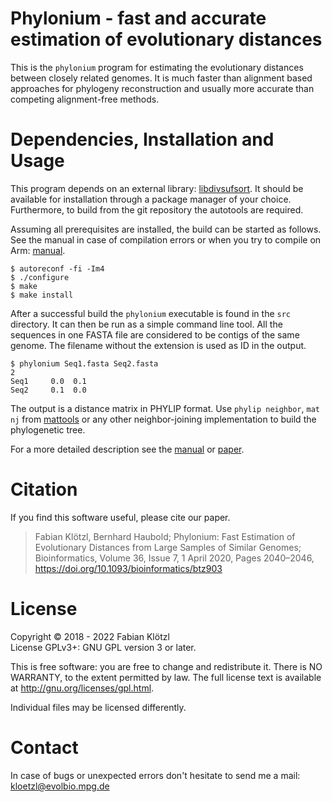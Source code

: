 # Phylonium - fast and accurate estimation of evolutionary distances

This is the `phylonium` program for estimating the evolutionary distances between closely related genomes. It is much faster than alignment based approaches for phylogeny reconstruction and usually more accurate than competing alignment-free methods.


# Dependencies, Installation and Usage

This program depends on an external library: [libdivsufsort](https://github.com/y-256/libdivsufsort). It should be available for installation through a package manager of your choice. Furthermore, to build from the git repository the autotools are required.

Assuming all prerequisites are installed, the build can be started as follows. See the manual in case of compilation errors or when you try to compile on Arm: [manual](documentation/manual.pdf).

    $ autoreconf -fi -Im4
    $ ./configure
    $ make
    $ make install

After a successful build the `phylonium` executable is found in the `src` directory. It can then be run as a simple command line tool. All the sequences in one FASTA file are considered to be contigs of the same genome. The filename without the extension is used as ID in the output.

    $ phylonium Seq1.fasta Seq2.fasta
    2
    Seq1     0.0  0.1
    Seq2     0.1  0.0

The output is a distance matrix in PHYLIP format. Use `phylip neighbor`, `mat nj` from [mattools](https://github.com/kloetzl/mattools) or any other neighbor-joining implementation to build the phylogenetic tree.

For a more detailed description see the [manual](documentation/manual.pdf) or [paper](https://academic.oup.com/bioinformatics/advance-article/doi/10.1093/bioinformatics/btz903/5650408?rss=1).


# Citation

If you find this software useful, please cite our paper.

> Fabian Klötzl, Bernhard Haubold; Phylonium: Fast Estimation of Evolutionary Distances from Large Samples of Similar Genomes; Bioinformatics, Volume 36, Issue 7, 1 April 2020, Pages 2040–2046, https://doi.org/10.1093/bioinformatics/btz903


# License

Copyright © 2018 - 2022 Fabian Klötzl  
License GPLv3+: GNU GPL version 3 or later.

This is free software: you are free to change and redistribute it. There is NO WARRANTY, to the extent permitted by law. The full license text is available at <http://gnu.org/licenses/gpl.html>.

Individual files may be licensed differently.


# Contact

In case of bugs or unexpected errors don't hesitate to send me a mail: kloetzl@evolbio.mpg.de
